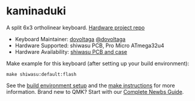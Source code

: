 # kaminaduki

A split 6x3 ortholinear keyboard. [Hardware project repo](https://github.com/dovoltaga/keyboard/shiwasu)

* Keyboard Maintainer: [dovoltaga](https://github.com/dovoltaga) [@dovoltaga](https://twitter.com/dovoltaga)
* Hardware Supported: shiwasu PCB, Pro Micro ATmega32u4
* Hardware Availability: [shiwasu PCB and case](https://github.com/dovoltaga/keyboard/shiwasu)

Make example for this keyboard (after setting up your build environment):

    make shiwasu:default:flash

See the [build environment setup](https://docs.qmk.fm/#/getting_started_build_tools) and the [make instructions](https://docs.qmk.fm/#/getting_started_make_guide) for more information. Brand new to QMK? Start with our [Complete Newbs Guide](https://docs.qmk.fm/#/newbs).
